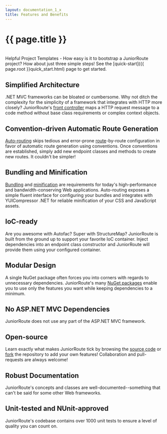 ```yaml
---
layout: documentation_1_x
title: Features and Benefits
---
```

{{ page.title }}
=
<br/>
Helpful Project Templates
-
How easy is it to bootstrap a JuniorRoute project? How about just <span class="get-started">three simple steps</span>! See the [quick-start]({{ page.root }}quick_start.html) page to get started.

Simplified Architecture
-
.NET MVC frameworks can be bloated or cumbersome. Why not ditch the complexity for the simplicity of a framework that integrates with HTTP more closely? JuniorRoute's [front controller](http://en.wikipedia.org/wiki/Front_Controller_pattern) maps a HTTP request message to a code method without base class requirements or complex context objects.

Convention-driven Automatic Route Generation
-
[Auto-routing](documentation/auto_routing.html) skips tedious and error-prone [route](documentation/routes.html)-by-route configuration in favor of automatic route generation using conventions. Once conventions are established, simply add new endpoint classes and methods to create new routes. It couldn't be simpler!

Bundling and Minification
-
[Bundling](documentation/bundles.html) and [minification](documentation/asset_transformers.html) are requirements for today's high-performance and bandwidth-conserving Web applications. Auto-routing exposes a simple fluent interface for configuring your bundles and integrates with YUICompressor .NET for reliable minification of your CSS and JavaScript assets.

IoC-ready
-
Are you awesome with Autofac? Super with StructureMap? JuniorRoute is built from the ground up to support your favorite IoC container. Inject dependencies into an endpoint class constructor and JuniorRoute will provide them using your configured container.

Modular Design
-
A single NuGet package often forces you into corners with regards to unnecessary dependencies. JuniorRoute's many [NuGet packages](http://nuget.org/packages?q=JuniorRoute) enable you to use only the features you want while keeping dependencies to a minimum.

No ASP.NET MVC Dependencies
-
JuniorRoute does not use any part of the ASP.NET MVC framework.

Open-source
-
Learn exactly what makes JuniorRoute tick by browsing the [source code](https://github.com/NathanAlden/JuniorRoute) or [fork](https://github.com/NathanAlden/JuniorRoute/fork) the repository to add your own features! Collaboration and pull-requests are always welcome!

Robust Documentation
-
JuniorRoute's concepts and classes are well-documented--something that can't be said for some other Web frameworks.

Unit-tested and NUnit-approved
-
JuniorRoute's codebase contains over 1000 unit tests to ensure a level of quality you can count on.
